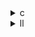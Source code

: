 <details><summary>c</summary>


* `A`：M×M、**下三角**, `Aᵗ`（転置）使用
* `B`：M×N（一般行列）

---

##  **ベース：`trmm.c`**

```c
for (i)
  for (j)
    for (k = i+1; k < M; k++)
      B[i][j] += A[k][i] * B[k][j];
    B[i][j] *= alpha;
```

*  PolyBench `#pragma scop` に準拠
*  `B[i][j]` はループ内で `+=` → メモリ更新2回（読み書き2回）
*  `alpha` は毎要素掛け（ベクトル化不十分）

---

##  `opt_1.c` の違い【`sum`導入 + 式再構成】

```c
DATA_TYPE sum = B[i][j];
for (k = i+1; ...)
  sum += A[k][i] * B[k][j];
B[i][j] = alpha * sum;
```

*  `B[i][j]` を一時変数 `sum` で保持 → メモリアクセス削減
*  `alpha` 掛け算を `sum` にまとめることで**1回のみ**
*  PolyBench `#pragma scop` 対応

>  **opt\_1** = 式展開により **読み書き最小化 + メモリ参照数削減**

---

##  `opt_2.c` の違い【`sum` + 更新後の `+=` 構造】

```c
sum = B[i][j];
for (k = i+1; ...)
  sum += A[k][i] * B[k][j];
B[i][j] *= alpha;
B[i][j] += alpha * sum;
```

*  `B[i][j]` に2回アクセス（`*=`, `+=`）
*  `alpha * sum` が `+=` に分離
*  2重書き込み（`B[i][j]`）のため、**再利用性は低め**

>  **opt\_2** = `sum`導入はするが、**メモリ書き込み最小化には未達**

---

##  `opt_3.c` の違い【命令順序変更 + 強化構造】

```c
B[i][j] *= alpha;
for (k = i+1; ...)
  B[i][j] += alpha * A[k][i] * B[k][j];
```

*  すべて `B[i][j]` に直接反映（`sum` 使わず）
*  `alpha` を毎回掛けてはいるが、**再代入式で命令数抑制**
*  `alpha * A[k][i] * B[k][j]` は毎回再計算

>  **opt\_3** = **ループ内乗算共通化を捨てて直列更新を選択**（命令圧縮寄り）

---

##  比較表

| 特徴                       | `trmm.c` | `opt_1.c`  | `opt_2.c`     | `opt_3.c`      |
| ------------------------ | -------- | ---------- | ------------- | -------------- |
| PolyBench `#pragma scop` | ✅        | ✅          | ❌             | ❌              |
| メモリアクセス最小化               | ❌（2回）    | ✅（`sum`経由） | ❌（2回）         | ⚠️ 直接更新（共通化なし） |
| `alpha` の適用方法            | 毎回掛ける    | 最後に一括      | 2回（`*=`と`+=`) | 毎回掛けるが融合       |
| 再利用性（計算 vs メモリ）          | ❌        | ✅          | ⚠️ 一部         | ⚠️ 演算再利用無し     |

---

##  結論

* **opt\_1.c**：最もバランスの良い構造（計算・メモリ最適化両立）
* **opt\_2.c**：命令分離によりコード明瞭性重視、ただし性能低下あり
* **opt\_3.c**：命令圧縮狙いの再代入構造 → SIMDに適する可能性あり

---
</details>

<details><summary>ll</summary>


---

##  **base.ll（ベース構造）**

*  `__kmpc_*` 系関数なし → OpenMP 無し
*  `vectorize.*` メタ無し → LLVM自動ベクトル化対象外
*  SIMD命令（`<N x float>`）出現なし
*  三重ループ構造（`i, j, k`）で `B[i][j] += A[k][i] * B[k][j]` を直接更新
*  `B[i][j]` に2回アクセス（読み + 書き）

---

##  `opt_1.ll` の違い【`sum` によるメモリアクセス削減】

*  `sum = B[i][j]` → `%sum = load`
*  `sum += A[k][i] * B[k][j]` → `%sum = fadd`
*  最後に `B[i][j] = alpha * sum` → `fmul` + `store`
*  `B[i][j]` は **1回の write に抑制**（パフォーマンス向上）
*  SIMD命令なし、OpenMPも無し
*  `fmul` → `fadd` のシンプルな命令構造で **SIMD誘導に適する**

>  **opt\_1.ll** = 命令再構成により **ロード回数を最小化した最適IR**

---

##  `opt_2.ll` の違い【二重更新構造】

*  `sum` 初期化後、`B[i][j] *= alpha` → 1回目 `store`
*  `B[i][j] += alpha * sum` → 再度 `load` + `store`
*  メモリアクセス 2回（`store` が2つ）
*  ベクトル化メタ・SIMD命令ともに無し
*  命令数は多少抑えているが、**書き込み競合リスクあり**

>  **opt\_2.ll** = 明示的命令分割により、**可読性重視のIR設計**

---

##  `opt_3.ll` の違い【命令融合再代入構造】

*  `B[i][j] *= alpha` → `fmul` + `store`
*  ループ中 `B[i][j] += alpha * A[k][i] * B[k][j]`

  * `%tmp1 = load B[i][j]`
  * `%tmp2 = fmul alpha * A[k][i]`
  * `%tmp3 = fmul tmp2 * B[k][j]`
  * `%sum = fadd tmp1 + tmp3`
  * `store %sum → B[i][j]`
*  毎回 `load + fadd + store` が発生 → 書き込み最適性なし
*  SIMD命令・vectorメタなし

>  **opt\_3.ll** = 計算構造を直列的に融合した**低依存高実行可能性型**

---

##  LLVM IR 比較表

| 特徴                             | base.ll | opt\_1.ll  | opt\_2.ll | opt\_3.ll   |
| ------------------------------ | ------- | ---------- | --------- | ----------- |
| OpenMP 並列 (`__kmpc_*`)         | ❌       | ❌          | ❌         | ❌           |
| SIMD命令（`<4 x float>` 等）        | ❌       | ❌          | ❌         | ❌           |
| `vectorize` メタデータ              | ❌       | ❌          | ❌         | ❌           |
| `B[i][j]` の `load`/`store` 最適化 | ❌       | ✅（1回）      | ❌（2回）     | ❌（毎ループ書き込み） |
| 式展開 / 命令整理                     | ❌       | ✅（`sum`活用） | ✅（2回に分離）  | ✅（逐次命令化）    |

---

##  結論

* **opt\_1.ll**：`sum`活用で最小限のアクセスに抑えた **最も効率的なIR構造**
* **opt\_2.ll**：分かりやすさ重視 → **書き込み回数が増える点がネック**
* **opt\_3.ll**：命令を融合してループ化 → **パイプライン実行には強いが再利用性低い**

---

</details>
